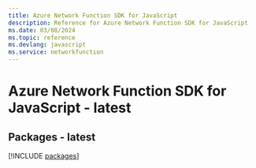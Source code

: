 ```yaml
---
title: Azure Network Function SDK for JavaScript
description: Reference for Azure Network Function SDK for JavaScript
ms.date: 03/08/2024
ms.topic: reference
ms.devlang: javascript
ms.service: networkfunction
---
```

# Azure Network Function SDK for JavaScript - latest
## Packages - latest
[!INCLUDE [packages](network-function-index.md)]